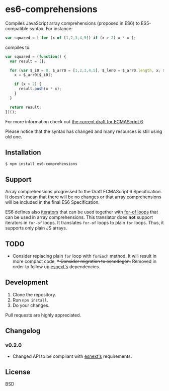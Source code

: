 # es6-comprehensions

Compiles JavaScript array comprehensions (proposed in ES6) to ES5-compatible syntax. For instance:

```js
var squared = [ for (x of [1,2,3,4,5]) if (x > 2) x * x ];
```

compiles to:

```js
var squared = (function() {
  var result = [];

  for (var $_i0 = 0, $_arr0 = [1,2,3,4,5], $_len0 = $_arr0.length, x; $_i0 < $_len0; $_i0++) {
    x = $_arr0[$_i0];

    if (x > 2) {
      result.push(x * x);
    }
  }

  return result;
})();
```

For more information check out [the current draft for ECMAScript 6](http://people.mozilla.org/~jorendorff/es6-draft.html#sec-array-comprehension).

Please notice that the syntax has changed and many resources is still using old one.

## Installation

```
$ npm install es6-comprehensions
```

## Support

Array comprehensions progressed to the Draft ECMAScript 6 Specification. It doesn't mean that there will be no changes or that array comprehensions will be included in the final ES6 Specification.

ES6 defines also [iterators](http://tc39wiki.calculist.org/es6/iterators/) that can be used together with [for-of loops](http://tc39wiki.calculist.org/es6/for-of/) that can be used in array comprehensions. This translator does **not** support iterators in `for-of` loops. It translates `for-of` loops to plain `for` loops. Thus, it supports only plain JS arrays.

## TODO

* Consider replacing plain `for` loop with `forEach` method. It will result in more compact code,
~~* Consider migration to escodegen.~~ Removed in order to follow up [esnext's](https://github.com/square/esnext) dependencies.

## Development

1. Clone the repository.
2. Run `npm install`.
3. Do your changes.

Pull requests are highly appreciated.

## Changelog

### v0.2.0

* Changed API to be compliant with [esnext's](https://github.com/square/esnext) requirements.

## License

BSD
